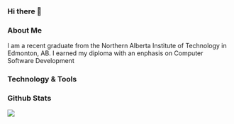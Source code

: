 ### Hi there 👋


### About Me
  I am a recent graduate from the Northern Alberta Institute of Technology in Edmonton, AB. I earned my diploma with an enphasis on Computer Software Development
  

### Technology & Tools


### Github Stats

<a href="https://github.com/viloriajer/viloriajer">
  <img align="center" src="https://github-readme-stats.vercel.app/api/top-langs/?username=viloriajer&hide=java,html,tex&title_color=ffffff&text_color=c9cacc&icon_color=2bbc8a&bg_color=1d1f21" />
</a>

<!--
**viloriajer/viloriajer** is a ✨ _special_ ✨ repository because its `README.md` (this file) appears on your GitHub profile.

Here are some ideas to get you started:

- 🔭 I’m currently working on ...
- 🌱 I’m currently learning ...
- 👯 I’m looking to collaborate on ...
- 🤔 I’m looking for help with ...
- 💬 Ask me about ...
- 📫 How to reach me: ...
- 😄 Pronouns: ...
- ⚡ Fun fact: ...
-->
